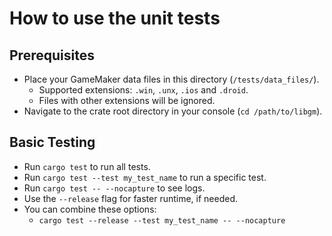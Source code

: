 # How to use the unit tests
## Prerequisites
- Place your GameMaker data files in this directory (`/tests/data_files/`).
  - Supported extensions: `.win`, `.unx`, `.ios` and `.droid`.
  - Files with other extensions will be ignored.
- Navigate to the crate root directory in your console (`cd /path/to/libgm`).

## Basic Testing
- Run `cargo test` to run all tests.
- Run `cargo test --test my_test_name` to run a specific test. 
- Run `cargo test -- --nocapture` to see logs.
- Use the `--release` flag for faster runtime, if needed.
- You can combine these options:
  - `cargo test --release --test my_test_name -- --nocapture`
